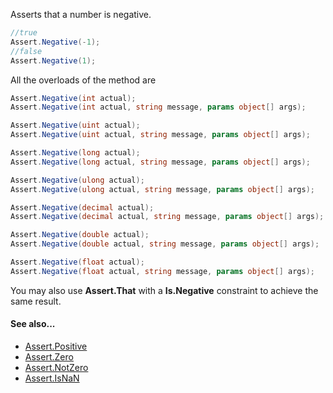 Asserts that a number is negative.

```csharp
//true
Assert.Negative(-1);
//false
Assert.Negative(1);
```

All the overloads of the method are
```csharp
Assert.Negative(int actual);
Assert.Negative(int actual, string message, params object[] args);

Assert.Negative(uint actual);
Assert.Negative(uint actual, string message, params object[] args);

Assert.Negative(long actual);
Assert.Negative(long actual, string message, params object[] args);

Assert.Negative(ulong actual);
Assert.Negative(ulong actual, string message, params object[] args);

Assert.Negative(decimal actual);
Assert.Negative(decimal actual, string message, params object[] args);

Assert.Negative(double actual);
Assert.Negative(double actual, string message, params object[] args);

Assert.Negative(float actual);
Assert.Negative(float actual, string message, params object[] args);
```
You may also use **Assert.That** with a **Is.Negative** constraint to achieve the same result.

#### See also...
 * [Assert.Positive](Assert.Positive.md)
 * [Assert.Zero](Assert.Zero.md)
 * [Assert.NotZero](Assert.NotZero.md)
 * [Assert.IsNaN](Assert.IsNaN.md)
